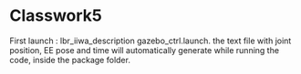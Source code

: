 # Classwork5

First launch : lbr_iiwa_description gazebo_ctrl.launch. 
the text file with joint position, EE pose and time will automatically generate while running the code, inside the package folder.
